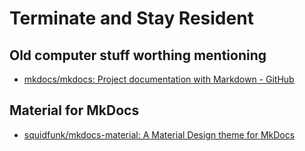 # Terminate and Stay Resident


## Old computer stuff worthing mentioning

- [mkdocs/mkdocs: Project documentation with Markdown - GitHub]



## Material for MkDocs

- [squidfunk/mkdocs-material: A Material Design theme for MkDocs]



<!-- Internal References -->
<!-- External References -->
[mkdocs/mkdocs: Project documentation with Markdown - GitHub]: https://github.com/mkdocs/mkdocs/
[squidfunk/mkdocs-material: A Material Design theme for MkDocs]: https://github.com/squidfunk/mkdocs-material
